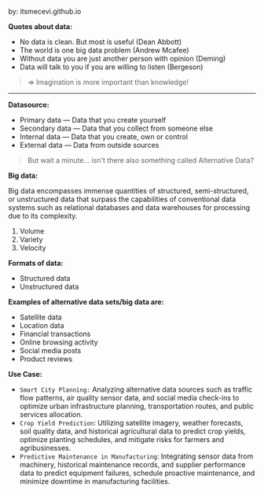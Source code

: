 by: itsmecevi.github.io

**Quotes about data:**

* No data is clean. But most is useful (Dean Abbott)
* The world is one big data problem (Andrew Mcafee)
* Without data you are just another person with opinion (Deming)
* Data will talk to you if you are willing to listen (Bergeson)

> => Imagination is more important than knowledge!

____

**Datasource:**

* Primary data — Data that you create yourself
* Secondary data — Data that you collect from someone else
* Internal data — Data that you create, own or control
* External data — Data from outside sources

> But wait a minute... isn't there also something called Alternative Data?

**Big data:**

Big data encompasses immense quantities of structured, semi-structured, or unstructured data that surpass the capabilities of conventional data systems such as relational databases and data warehouses for processing due to its complexity.

1. Volume
2. Variety
3. Velocity

**Formats of data:**

* Structured data
* Unstructured data


**Examples of alternative data sets/big data are:**

* Satellite data
* Location data
* Financial transactions
* Online browsing activity
* Social media posts
* Product reviews

**Use Case:**

* `Smart City Planning:` Analyzing alternative data sources such as traffic flow patterns, air quality sensor data, and social media check-ins to optimize urban infrastructure planning, transportation routes, and public services allocation.
* `Crop Yield Prediction`: Utilizing satellite imagery, weather forecasts, soil quality data, and historical agricultural data to predict crop yields, optimize planting schedules, and mitigate risks for farmers and agribusinesses.
* `Predictive Maintenance in Manufacturing`: Integrating sensor data from machinery, historical maintenance records, and supplier performance data to predict equipment failures, schedule proactive maintenance, and minimize downtime in manufacturing facilities.





